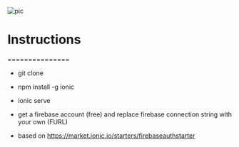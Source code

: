 ![pic](http://i2.wp.com/thestonemind.com/wp-content/uploads/2012/04/photo_friday_se_bouldering-11.jpg)

# Instructions 
===============
* git clone

* npm install -g ionic

* ionic serve 

* get a firebase account (free) and replace firebase connection string with your own (FURL)

* based on https://market.ionic.io/starters/firebaseauthstarter






